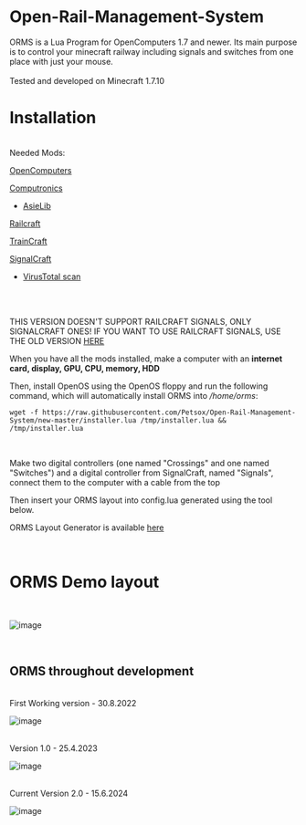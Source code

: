 # Open-Rail-Management-System

ORMS is a Lua Program for OpenComputers 1.7 and newer. Its main purpose is to control your minecraft railway including signals and switches from one place with just your mouse.
</br>
</br>
Tested and developed on Minecraft 1.7.10

# Installation
</br>
Needed Mods:

  [OpenComputers](https://www.curseforge.com/minecraft/mc-mods/opencomputers)
  
  [Computronics](https://github.com/Petsox/Computronics_Ctyrk4_Edition/tree/master)

   - [AsieLib](https://wiki.vexatos.com/wiki:computronics)

  [Railcraft](https://github.com/Petsox/Railcraft-mc-1.7.10)
  
  [TrainCraft](https://www.curseforge.com/minecraft/mc-mods/traincraft)

  [SignalCraft](https://pixeldrain.com/u/8bFEUxvG)
   - [VirusTotal scan](https://www.virustotal.com/gui/file/63362a784ea69233104f196080acf7555494f3e0c5005445612f16a139657969?nocache=1)
  
  </br>
  
</br>

THIS VERSION DOESN'T SUPPORT RAILCRAFT SIGNALS, ONLY SIGNALCRAFT ONES! IF YOU WANT TO USE RAILCRAFT SIGNALS, USE THE OLD VERSION [HERE](https://github.com/Petsox/Open-Rail-Management-System/tree/master)

When you have all the mods installed, make a computer with an <b>internet card, display, GPU, CPU, memory, HDD</b>

Then, install OpenOS using the OpenOS floppy and run the following command, which will automatically install ORMS into <i>/home/orms</i>:

	wget -f https://raw.githubusercontent.com/Petsox/Open-Rail-Management-System/new-master/installer.lua /tmp/installer.lua && /tmp/installer.lua
</br>

Make two digital controllers (one named "Crossings" and one named "Switches") and a digital controller from SignalCraft, named "Signals", connect them to the computer with a cable from the top

Then insert your ORMS layout into config.lua generated using the tool below.

ORMS Layout Generator is available [here](https://petsox.github.io/ORMS-Layout-Generator-Web-Edition/)

  </br>

# ORMS Demo layout
</br>

![image](https://user-images.githubusercontent.com/92917981/234370757-6332b3ea-0772-49a6-95ee-f9b95d0bb5ae.png)

</br>

## ORMS throughout development
</br>
First Working version - 30.8.2022

![image](https://user-images.githubusercontent.com/92917981/234371577-79d61228-f193-4e25-810f-d66f4bd9d922.png)

</br>
Version 1.0 - 25.4.2023</br>

![image](https://user-images.githubusercontent.com/92917981/234370757-6332b3ea-0772-49a6-95ee-f9b95d0bb5ae.png)

</br>
Current Version 2.0 - 15.6.2024</br>

![image](https://user-images.githubusercontent.com/92917981/234370757-6332b3ea-0772-49a6-95ee-f9b95d0bb5ae.png)
